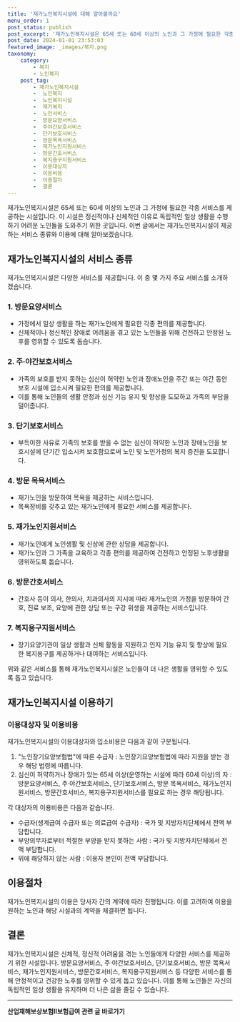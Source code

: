 ```yaml
---
title: '재가노인복지시설에 대해 알아볼까요'
menu_order: 1
post_status: publish
post_excerpt: '재가노인복지시설은 65세 또는 60세 이상의 노인과 그 가정에 필요한 각종 서비스를 제공하는 시설입니다. 이 시설은 정신적이나 신체적인 이유로 독립적인 일상 생활을 수행하기 어려운 노인들을 도와주기 위한 곳입니다. 이번 글에서는 재가노인복지시설이 제공하는 서비스 종류와 이용에 대해 알아보겠습니다.'
post_date: 2024-01-01 23:53:03
featured_image: _images/복지.png
taxonomy:
    category:
        - 복지
        - 노인복지
    post_tag:
        - 재가노인복지시설
        -  노인복지
        -  노인복지시설
        -  재가복지
        -  노인서비스
        -  방문요양서비스
        -  주야간보호서비스
        -  단기보호서비스
        -  방문목욕서비스
        -  재가노인지원서비스
        -  방문간호서비스
        -  복지용구지원서비스
        -  이용대상자
        -  이용비용
        -  이용절차
        -  결론
---
```



재가노인복지시설은 65세 또는 60세 이상의 노인과 그 가정에 필요한 각종 서비스를 제공하는 시설입니다. 이 시설은 정신적이나 신체적인 이유로 독립적인 일상 생활을 수행하기 어려운 노인들을 도와주기 위한 곳입니다. 이번 글에서는 재가노인복지시설이 제공하는 서비스 종류와 이용에 대해 알아보겠습니다.

## 재가노인복지시설의 서비스 종류

재가노인복지시설은 다양한 서비스를 제공합니다. 이 중 몇 가지 주요 서비스를 소개하겠습니다.

### 1. 방문요양서비스

- 가정에서 일상 생활을 하는 재가노인에게 필요한 각종 편의를 제공합니다.
- 신체적이나 정신적인 장애로 어려움을 겪고 있는 노인들을 위해 건전하고 안정된 노후를 영위할 수 있도록 돕습니다.

### 2. 주·야간보호서비스

- 가족의 보호를 받지 못하는 심신이 허약한 노인과 장애노인을 주간 또는 야간 동안 보호 시설에 입소시켜 필요한 편의를 제공합니다.
- 이를 통해 노인들의 생활 안정과 심신 기능 유지 및 향상을 도모하고 가족의 부담을 덜어줍니다.

### 3. 단기보호서비스

- 부득이한 사유로 가족의 보호를 받을 수 없는 심신이 허약한 노인과 장애노인을 보호시설에 단기간 입소시켜 보호함으로써 노인 및 노인가정의 복지 증진을 도모합니다.

### 4. 방문 목욕서비스

- 재가노인을 방문하여 목욕을 제공하는 서비스입니다.
- 목욕장비를 갖추고 있는 재가노인에게 필요한 서비스를 제공합니다.

### 5. 재가노인지원서비스

- 재가노인에게 노인생활 및 신상에 관한 상담을 제공합니다.
- 재가노인과 그 가족을 교육하고 각종 편의를 제공하여 건전하고 안정된 노후생활을 영위하도록 돕습니다.

### 6. 방문간호서비스

- 간호사 등이 의사, 한의사, 치과의사의 지시에 따라 재가노인의 가정을 방문하여 간호, 진료 보조, 요양에 관한 상담 또는 구강 위생을 제공하는 서비스입니다.

### 7. 복지용구지원서비스

- 장기요양기관이 일상 생활과 신체 활동을 지원하고 인지 기능 유지 및 향상에 필요한 복지용구를 제공하거나 대여하는 서비스입니다.

위와 같은 서비스를 통해 재가노인복지시설은 노인들이 더 나은 생활을 영위할 수 있도록 돕고 있습니다.

## 재가노인복지시설 이용하기

### 이용대상자 및 이용비용

재가노인복지시설의 이용대상자와 입소비용은 다음과 같이 구분됩니다.

1. "노인장기요양보험법"에 따른 수급자 : 노인장기요양보험법에 따라 지원을 받는 경우 해당 법령에 따릅니다.
2. 심신이 허약하거나 장애가 있는 65세 이상(운영하는 시설에 따라 60세 이상)의 자 : 방문요양서비스, 주·야간보호서비스, 단기보호서비스, 방문 목욕서비스, 재가노인지원서비스, 방문간호서비스, 복지용구지원서비스를 필요로 하는 경우 해당됩니다.

각 대상자의 이용비용은 다음과 같습니다.

- 수급자(생계급여 수급자 또는 의료급여 수급자) : 국가 및 지방자치단체에서 전액 부담합니다.
- 부양의무자로부터 적절한 부양을 받지 못하는 사람 : 국가 및 지방자치단체에서 전액 부담합니다.
- 위에 해당하지 않는 사람 : 이용자 본인이 전액 부담합니다.

## 이용절차

재가노인복지시설의 이용은 당사자 간의 계약에 따라 진행됩니다. 이를 고려하여 이용을 원하는 노인과 해당 시설과의 계약을 체결하면 됩니다.

## 결론

재가노인복지시설은 신체적, 정신적 어려움을 겪는 노인들에게 다양한 서비스를 제공하기 위한 시설입니다. 방문요양서비스, 주·야간보호서비스, 단기보호서비스, 방문 목욕서비스, 재가노인지원서비스, 방문간호서비스, 복지용구지원서비스 등 다양한 서비스를 통해 안정적이고 건강한 노후를 영위할 수 있게 돕고 있습니다. 이를 통해 노인들은 자신의 독립적인 일상 생활을 유지하며 더 나은 삶을 즐길 수 있습니다.
<!-- wp:separator -->
<hr class="wp-block-separator has-alpha-channel-opacity"/>
<!-- /wp:separator -->

<!-- wp:group {"backgroundColor":"base","layout":{"type":"constrained"}} -->
<div class="wp-block-group has-base-background-color has-background"><!-- wp:paragraph {"align":"center","fontSize":"medium"} -->
<p class="has-text-align-center has-large-font-size"><strong>산업재해보상보험Ⅱ보험급여 관련 글 바로가기</strong></p>
<!-- /wp:paragraph -->


<!-- wp:latest-posts
{"categories":[{"id":10872,"count":19,"description":"","link":"https://uknowlaw.com/category/%ec%82%b0%ec%97%85%ec%9e%ac%ed%95%b4%eb%b3%b4%ec%83%81%eb%b3%b4%ed%97%98%e2%85%b1%eb%b3%b4%ed%97%98%ea%b8%89%ec%97%ac/","name":"산업재해보상보험Ⅱ보험급여","slug":"산업재해보상보험Ⅱ보험급여","taxonomy":"category","parent":0,"meta":[],"_links":{"self":[{"href":"https://uknowlaw.com/wp-json/wp/v2/categories/10872"}],"collection":[{"href":"https://uknowlaw.com/wp-json/wp/v2/categories"}],"about":[{"href":"https://uknowlaw.com/wp-json/wp/v2/taxonomies/category"}],"wp:post_type":[{"href":"https://uknowlaw.com/wp-json/wp/v2/posts?categories=10872"}],"curies":[{"name":"wp","href":"https://api.w.org/{rel}","templated":true}]}}],"postsToShow":100,"excerptLength":28,"postLayout":"grid","columns":2,"featuredImageAlign":"left","featuredImageSizeSlug":"large","fontSize":"small"} /--></div>
<!-- /wp:group -->
